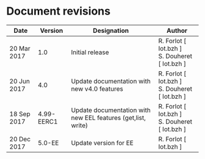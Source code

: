 Document revisions
==================

| Date        | Version | Designation                          | Author                  |
|-------------|---------|--------------------------------------|-------------------------|
| 20 Mar 2017 |   1.0   | Initial release                      | R. Forlot [ Iot.bzh ] <br/> S. Douheret [ Iot.bzh ] |
| 20 Jun 2017 |   4.0   | Update documentation with new v4.0 features | R. Forlot [ Iot.bzh ] <br/> S. Douheret [ Iot.bzh ] |
| 18 Sep 2017 |   4.99-EERC1   | Update documentation with new EEL features (get,list, write)| R. Forlot [ Iot.bzh ] <br/> S. Douheret [ Iot.bzh ] |
| 20 Dec 2017 |   5.0-EE | Update version for EE| R. Forlot [ Iot.bzh ] |
